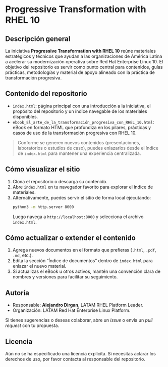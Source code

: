# Progressive Transformation with RHEL 10

## Descripción general
La iniciativa **Progressive Transformation with RHEL 10** reúne materiales estratégicos y técnicos que ayudan a las organizaciones de América Latina a acelerar su modernización operativa sobre Red Hat Enterprise Linux 10. El objetivo del repositorio es servir como punto central para contenidos, guías prácticas, metodologías y material de apoyo alineado con la práctica de transformación progresiva.

## Contenido del repositorio
- `index.html`: página principal con una introducción a la iniciativa, el propósito del repositorio y un índice navegable de los materiales disponibles.
- `ebook_El_arte_de_la_transformación_progresiva_con_RHEL_10.html`: eBook en formato HTML que profundiza en los pilares, prácticas y casos de uso de la transformación progresiva con RHEL 10.

> Conforme se generen nuevos contenidos (presentaciones, laboratorios o estudios de caso), puedes enlazarlos desde el índice de `index.html` para mantener una experiencia centralizada.

## Cómo visualizar el sitio
1. Clona el repositorio o descarga su contenido.
2. Abre `index.html` en tu navegador favorito para explorar el índice de materiales.
3. Alternativamente, puedes servir el sitio de forma local ejecutando:
   ```bash
   python3 -m http.server 8000
   ```
   Luego navega a `http://localhost:8000` y selecciona el archivo `index.html`.

## Cómo actualizar o extender el contenido
1. Agrega nuevos documentos en el formato que prefieras (`.html`, `.pdf`, `.md`, etc.).
2. Edita la sección “Índice de documentos” dentro de `index.html` para enlazar el nuevo material.
3. Si actualizas el eBook u otros activos, mantén una convención clara de nombres y versiones para facilitar su seguimiento.

## Autoría
- Responsable: **Alejandro Dirgan**, LATAM RHEL Platform Leader.
- Organización: LATAM Red Hat Enterprise Linux Platform.

Si tienes sugerencias o deseas colaborar, abre un _issue_ o envía un _pull request_ con tu propuesta.

## Licencia
Aún no se ha especificado una licencia explícita. Si necesitas aclarar los derechos de uso, por favor contacta al responsable del repositorio.
